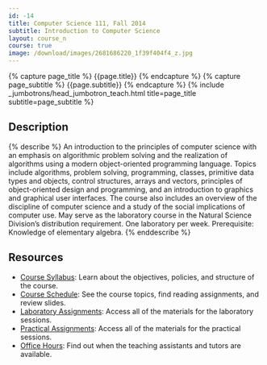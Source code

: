 ```yaml
---
id: -14
title: Computer Science 111, Fall 2014
subtitle: Introduction to Computer Science
layout: course_n
course: true
image: /download/images/2681686220_1f39f404f4_z.jpg
---
```


{% capture page_title %} {{page.title}} {% endcapture %}
{% capture page_subtitle %} {{page.subtitle}} {% endcapture %}
{% include _jumbotrons/head_jumbotron_teach.html title=page_title subtitle=page_subtitle %}

## Description

{% describe %}
An introduction to the principles of computer science with an emphasis on algorithmic problem solving and the
realization of algorithms using a modern object-oriented programming language. Topics include algorithms, problem
solving, programming, classes, primitive data types and objects, control structures, arrays and vectors, principles of
object-oriented design and programming, and an introduction to graphics and graphical user interfaces. The course also
includes an overview of the discipline of computer science and a study of the social implications of computer use. May
serve as the laboratory course in the Natural Science Division’s distribution requirement. One laboratory per week.
Prerequisite: Knowledge of elementary algebra.
{% enddescribe %}

## Resources

<ul>

<li><a href="{{site.baseurl}}teaching/cs111F2014/provide/syllabus/cs111F2014-syllabus.pdf"
class="major">Course Syllabus</a>: Learn about the objectives, policies, and structure of the course.</li>

<li><a href="{{site.baseurl}}teaching/cs111F2014/schedule/"
class="major">Course Schedule</a>: See the course topics, find reading assignments, and review slides.</li>

<li><a href="{{site.baseurl}}teaching/cs111F2014/laboratories/"
class="major">Laboratory Assignments</a>: Access all of the materials for the laboratory sessions.</li>

<li><a href="{{site.baseurl}}teaching/cs111F2014/practicals/"
class="major">Practical Assignments</a>: Access all of the materials for the practical sessions.</li>

<li><a href="{{site.baseurl}}teaching/cs111F2014/officehours/"
class="major">Office Hours</a>: Find out when the teaching assistants and tutors are available.</li>

</ul>
